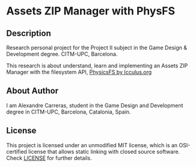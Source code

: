 # Assets ZIP Manager with PhysFS

## Description
Research personal project for the Project II subject in the Game Design & Development degree. CITM-UPC, Barcelona.

This research is about understand, learn and implementing an Assets ZIP Manager with the filesystem API, [PhysicsFS by Icculus.org](https://icculus.org/physfs/)

## About Author
I am Alexandre Carreras, student in the Game Design and Development degree in CITM-UPC, Barcelona, Catalonia, Spain. 

## License

This project is licensed under an unmodified MIT license, which is an OSI-certified license that allows static linking with closed source software. Check [LICENSE](LICENSE) for further details.
